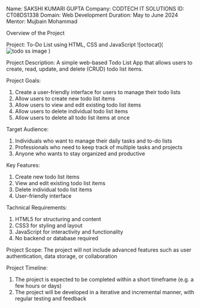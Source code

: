 Name: SAKSHI KUMARI GUPTA
Company: CODTECH IT SOLUTIONS
ID: CT08DS1338
Domain: Web Development
Duration: May to June 2024
Mentor: Mujbain Mohammad

Overview of the Project

Project: To-Do List using HTML, CSS and JavaScript
![octocat](![todo ss image](https://github.com/sakshig130/CODTECH-Task1/assets/173877596/03cafae2-9c48-482f-bbaf-f36b4830519a)
)

Project Description: A simple web-based Todo List App that allows users to create, read, update, and delete (CRUD) todo list items.

Project Goals:
1. Create a user-friendly interface for users to manage their todo lists
2. Allow users to create new todo list items
3. Allow users to view and edit existing todo list items
4. Allow users to delete individual todo list items
5. Allow users to delete all todo list items at once

Target Audience:
1. Individuals who want to manage their daily tasks and to-do lists
2. Professionals who need to keep track of multiple tasks and projects
3. Anyone who wants to stay organized and productive

Key Features:
1. Create new todo list items
2. View and edit existing todo list items
3. Delete individual todo list items
4. User-friendly interface

Tachnical Requirements:
1. HTML5 for structuring and content
2. CSS3 for styling and layout
3. JavaScript for interactivity and functionality
4. No backend or database required

Project Scope:
The project will not include advanced features such as user authentication, data storage, or collaboration

Project Timeline:
1. The project is expected to be completed within a short timeframe (e.g. a few hours or days)
2. The project will be developed in a iterative and incremental manner, with regular testing and feedback
